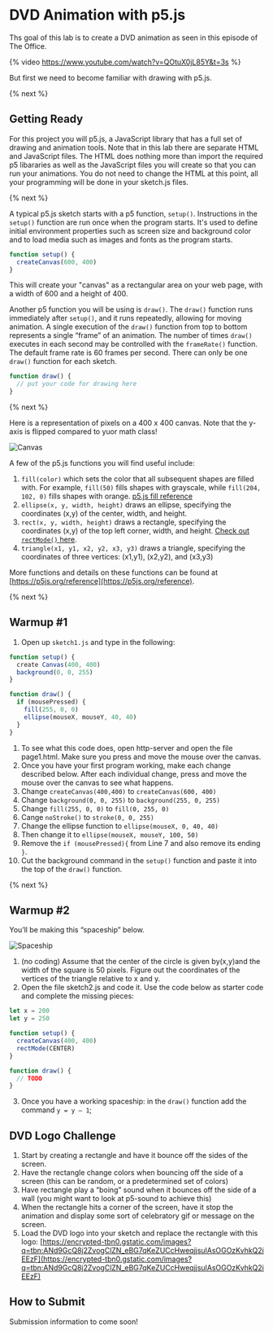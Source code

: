 # DVD Animation with p5.js

Ths goal of this lab is to create a DVD animation as seen in this episode of The Office.

{% video https://www.youtube.com/watch?v=QOtuX0jL85Y&t=3s %}

But first we need to become familiar with drawing with p5.js.

{% next %}

## Getting Ready

For this project you will p5.js, a JavaScript library that has a full set of drawing and animation tools. Note that in this lab there are separate HTML and JavaScript files. The HTML does nothing more than import the required p5 libararies as well as the JavaScript files you will create so that you can run your animations. You do not need to change the HTML at this point, all your programming will be done in your sketch.js files.

{% next %}

A typical p5.js sketch starts with a p5 function, `setup()`. Instructions in the `setup()` function are run once when the program starts. It's used to define initial environment properties such as screen size and background color and to load media such as images and fonts as the program starts. 

```javascript
function setup() {
  createCanvas(600, 400)
}
```

This will create your "canvas" as a rectangular area on your web page, with a width of 600 and a height of 400.

Another p5 function you will be using is `draw()`. The `draw()` function runs immediately after `setup()`, and it runs repeatedly, allowing for moving animation.  A single execution of the `draw()` function from top to bottom represents a single “frame” of an animation.  The number of times `draw()` executes in each second may be controlled with the `frameRate()` function. The default frame rate is 60 frames per second. There can only be one `draw()` function for each sketch. 

```javascript
function draw() {
  // put your code for drawing here
}
```
{% next %}

Here is a representation of pixels on a 400 x 400 canvas. Note that the y-axis is flipped compared to yuor math class!

![Canvas](http://intro.cs50nestm.net/wp-content/uploads/2019/03/canvas.png)

A few of the p5.js functions you will find useful include:
1. `fill(color)` which sets the color that all subsequent shapes are filled with. For example, `fill(50)` fills shapes with grayscale, while `fill(204, 102, 0)` fills shapes with orange. [p5.js fill reference](https://p5js.org/reference/#/p5/fill)
1. `ellipse(x, y, width, height)` draws an ellipse, specifying the coordinates (x,y) of the center, width, and height.  
1. `rect(x, y, width, height)` draws a rectangle, specifying the coordinates (x,y) of the top left corner, width, and height. [Check out `rectMode()` here](https://p5js.org/reference/#/p5/rectMode).
1. `triangle(x1, y1, x2, y2, x3, y3)` draws a triangle, specifying the coordinates of three vertices: (x1,y1), (x2,y2), and (x3,y3)

More functions and details on these functions can be found at [https://p5js.org/reference](https://p5js.org/reference).

{% next %}

## Warmup #1

1. Open up `sketch1.js` and type in the following:

```javascript
function setup() {
  create Canvas(400, 400)
  background(0, 0, 255)
}

function draw() {
  if (mousePressed) {
    fill(255, 0, 0)
    ellipse(mouseX, mouseY, 40, 40)    
  }
}
```
1. To see what this code does, open http-server and open the file page1.html. Make sure you press and move the mouse over the canvas.
1. Once you have your first program working, make each change described below.  After each individual change,  press and move the mouse over the canvas to see what happens.
1. Change `createCanvas(400,400)` to `createCanvas(600, 400)`
1. Change `background(0, 0, 255)` to `background(255, 0, 255)`
1. Change `fill(255, 0, 0)` to `fill(0, 255, 0)`
1. Cange `noStroke()` to `stroke(0, 0, 255)`
1. Change the ellipse function to `ellipse(mouseX, 0, 40, 40)`
1. Then change it to `ellipse(mouseX, mouseY, 100, 50)`
1. Remove the `if (mousePressed){` from Line 7 and also remove its ending `}`.
1. Cut the background command in the `setup()` function and paste it into the top of the `draw()` function.

{% next %}

## Warmup #2

You’ll be making this “spaceship” below.

![Spaceship](http://intro.cs50nestm.net/wp-content/uploads/2019/03/Screen-Shot-2019-03-25-at-6.48.21-AM.png)

1. (no coding)  Assume that the center  of the circle is given by(x,y)and the width of the square is 50 pixels.  Figure out the coordinates of the vertices of the triangle relative to x and y.  
2. Open the file sketch2.js and code it. Use the code below as starter code and complete the missing pieces:

```javascript
let x = 200
let y = 250

function setup() {
  createCanvas(400, 400)
  rectMode(CENTER)
}

function draw() {
  // TODO 
}
```
3. Once you have a working spaceship: in the `draw()` function add the command `y = y – 1`;

## DVD Logo Challenge

1. Start by creating a rectangle and have it bounce off the sides of the screen.
1. Have the rectangle change colors when bouncing off the side of a screen (this can be random, or a predetermined set of colors)
1. Have rectangle play a “boing” sound when it bounces off the side of a wall (you might want to look at p5-sound to achieve this)
1. When the rectangle hits a corner of the screen, have it stop the animation and display some sort of celebratory gif or message on the screen.
1. Load the DVD logo into your sketch and replace the rectangle with this logo: [https://encrypted-tbn0.gstatic.com/images?q=tbn:ANd9GcQ8j2ZvogClZN_eBG7qKeZUCcHweqjjsulAsOGOzKvhkQ2iEEzF](https://encrypted-tbn0.gstatic.com/images?q=tbn:ANd9GcQ8j2ZvogClZN_eBG7qKeZUCcHweqjjsulAsOGOzKvhkQ2iEEzF)

## How to Submit

Submission information to come soon!


